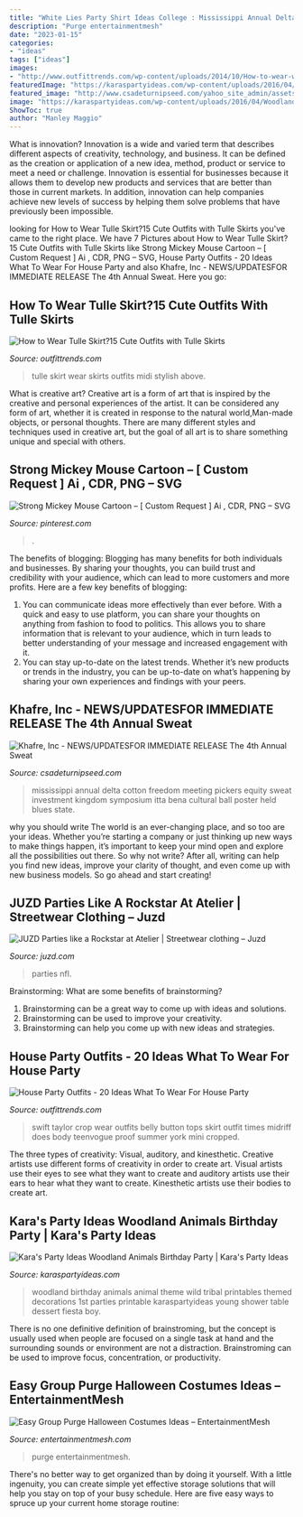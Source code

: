 ```yaml
---
title: "White Lies Party Shirt Ideas College : Mississippi Annual Delta Cotton Freedom Meeting Pickers Equity Sweat Investment Kingdom Symposium Itta Bena Cultural Ball Poster Held Blues State"
description: "Purge entertainmentmesh"
date: "2023-01-15"
categories:
- "ideas"
tags: ["ideas"]
images:
- "http://www.outfittrends.com/wp-content/uploads/2014/10/How-to-wear-white-tulle-skirt.jpg"
featuredImage: "https://karaspartyideas.com/wp-content/uploads/2016/04/Woodland-Animal-Birthday-Party-via-Karas-Party-Ideas-KarasPartyIdeas.com1_.jpg"
featured_image: "http://www.csadeturnipseed.com/yahoo_site_admin/assets/images/da_house_poster.268215411_std.JPG"
image: "https://karaspartyideas.com/wp-content/uploads/2016/04/Woodland-Animal-Birthday-Party-via-Karas-Party-Ideas-KarasPartyIdeas.com1_.jpg"
ShowToc: true
author: "Manley Maggio"
---
```



What is innovation?
Innovation is a wide and varied term that describes different aspects of creativity, technology, and business. It can be defined as the creation or application of a new idea, method, product or service to meet a need or challenge. Innovation is essential for businesses because it allows them to develop new products and services that are better than those in current markets. In addition, innovation can help companies achieve new levels of success by helping them solve problems that have previously been impossible.

	

		
looking for How to Wear Tulle Skirt?15 Cute Outfits with Tulle Skirts you've came to the right place. We have 7 Pictures about How to Wear Tulle Skirt?15 Cute Outfits with Tulle Skirts like Strong Mickey Mouse Cartoon – [ Custom Request ] Ai , CDR, PNG – SVG, House Party Outfits - 20 Ideas What To Wear For House Party and also Khafre, Inc - NEWS/UPDATES﻿FOR IMMEDIATE RELEASE The 4th Annual Sweat. Here you go:
		
    
## How To Wear Tulle Skirt?15 Cute Outfits With Tulle Skirts

<img loading=lazy src="http://www.outfittrends.com/wp-content/uploads/2014/10/How-to-wear-white-tulle-skirt.jpg" onerror="this.onerror=null;this.src='https://tse1.mm.bing.net/th?id=OIP.FFC16ZpB-RZS0Yl3FAWeUwHaKs&amp;pid=15.1';" alt="How to Wear Tulle Skirt?15 Cute Outfits with Tulle Skirts">

_Source: outfittrends.com_

>tulle skirt wear skirts outfits midi stylish above. 

	

What is creative art?
Creative art is a form of art that is inspired by the creative and personal experiences of the artist. It can be considered any form of art, whether it is created in response to the natural world,Man-made objects, or personal thoughts. There are many different styles and techniques used in creative art, but the goal of all art is to share something unique and special with others.

    
## Strong Mickey Mouse Cartoon – [ Custom Request ] Ai , CDR, PNG – SVG

<img loading=lazy src="https://i.pinimg.com/736x/6c/5e/2f/6c5e2f1aa76a65eff18a96fe40e0a768.jpg" onerror="this.onerror=null;this.src='https://tse2.mm.bing.net/th?id=OIP.PZw53mEpgmlZpqkjwCkcjQHaHa&amp;pid=15.1';" alt="Strong Mickey Mouse Cartoon – [ Custom Request ] Ai , CDR, PNG – SVG">

_Source: pinterest.com_

>. 

	

The benefits of blogging:
Blogging has many benefits for both individuals and businesses. By sharing your thoughts, you can build trust and credibility with your audience, which can lead to more customers and more profits. Here are a few key benefits of blogging: 
1. You can communicate ideas more effectively than ever before. With a quick and easy to use platform, you can share your thoughts on anything from fashion to food to politics. This allows you to share information that is relevant to your audience, which in turn leads to better understanding of your message and increased engagement with it. 
2. You can stay up-to-date on the latest trends. Whether it’s new products or trends in the industry, you can be up-to-date on what’s happening by sharing your own experiences and findings with your peers.

    
## Khafre, Inc - NEWS/UPDATES﻿FOR IMMEDIATE RELEASE The 4th Annual Sweat

<img loading=lazy src="http://www.csadeturnipseed.com/yahoo_site_admin/assets/images/da_house_poster.268215411_std.JPG" onerror="this.onerror=null;this.src='https://tse4.mm.bing.net/th?id=OIP.NIV8DW-wPM6xs-BCyXHW7QHaLc&amp;pid=15.1';" alt="Khafre, Inc - NEWS/UPDATES﻿FOR IMMEDIATE RELEASE The 4th Annual Sweat">

_Source: csadeturnipseed.com_

>mississippi annual delta cotton freedom meeting pickers equity sweat investment kingdom symposium itta bena cultural ball poster held blues state. 

	

why you should write
The world is an ever-changing place, and so too are your ideas. Whether you’re starting a company or just thinking up new ways to make things happen, it’s important to keep your mind open and explore all the possibilities out there. So why not write? After all, writing can help you find new ideas, improve your clarity of thought, and even come up with new business models. So go ahead and start creating!

    
## JUZD Parties Like A Rockstar At Atelier | Streetwear Clothing – Juzd

<img loading=lazy src="http://1.bp.blogspot.com/_O96JA2G5zFY/So9CdJkDfqI/AAAAAAAAAt0/52TEQjxObMA/s400/DSC_0472.jpg" onerror="this.onerror=null;this.src='https://tse1.mm.bing.net/th?id=OIP.XACjDxY81tOPO-WYu4Za0gAAAA&amp;pid=15.1';" alt="JUZD Parties like a Rockstar at Atelier | Streetwear clothing – Juzd">

_Source: juzd.com_

>parties nfl. 

	

Brainstorming: What are some benefits of brainstorming?
1. Brainstorming can be a great way to come up with ideas and solutions.
2. Brainstorming can be used to improve your creativity.
3. Brainstorming can help you come up with new ideas and strategies.

    
## House Party Outfits - 20 Ideas What To Wear For House Party

<img loading=lazy src="http://www.outfittrends.com/wp-content/uploads/2015/11/party3-681x1024.jpg" onerror="this.onerror=null;this.src='https://tse2.mm.bing.net/th?id=OIP.RR6b7YEu9UvZIG4lIkQ55wHaLI&amp;pid=15.1';" alt="House Party Outfits - 20 Ideas What To Wear For House Party">

_Source: outfittrends.com_

>swift taylor crop wear outfits belly button tops skirt outfit times midriff does body teenvogue proof summer york mini cropped. 

	

The three types of creativity: Visual, auditory, and kinesthetic.
Creative artists use different forms of creativity in order to create art. Visual artists use their eyes to see what they want to create and auditory artists use their ears to hear what they want to create. Kinesthetic artists use their bodies to create art.

    
## Kara&#039;s Party Ideas Woodland Animals Birthday Party | Kara&#039;s Party Ideas

<img loading=lazy src="https://karaspartyideas.com/wp-content/uploads/2016/04/Woodland-Animal-Birthday-Party-via-Karas-Party-Ideas-KarasPartyIdeas.com1_.jpg" onerror="this.onerror=null;this.src='https://tse2.mm.bing.net/th?id=OIP.6mp0newZkpzYoYu7gcrv2gHaF3&amp;pid=15.1';" alt="Kara&#039;s Party Ideas Woodland Animals Birthday Party | Kara&#039;s Party Ideas">

_Source: karaspartyideas.com_

>woodland birthday animals animal theme wild tribal printables themed decorations 1st parties printable karaspartyideas young shower table dessert fiesta boy. 

	

There is no one definitive definition of brainstroming, but the concept is usually used when people are focused on a single task at hand and the surrounding sounds or environment are not a distraction. Brainstroming can be used to improve focus, concentration, or productivity.

    
## Easy Group Purge Halloween Costumes Ideas – EntertainmentMesh

<img loading=lazy src="https://i0.wp.com/www.entertainmentmesh.com/wp-content/uploads/2020/10/group-of-4-girls-purge-costume-ideas.jpg?resize=400%2C711&amp;ssl=1" onerror="this.onerror=null;this.src='https://tse2.mm.bing.net/th?id=OIP.rV3nFnlwUBsFw6i46eMxMwAAAA&amp;pid=15.1';" alt="Easy Group Purge Halloween Costumes Ideas – EntertainmentMesh">

_Source: entertainmentmesh.com_

>purge entertainmentmesh. 

	

There's no better way to get organized than by doing it yourself. With a little ingenuity, you can create simple yet effective storage solutions that will help you stay on top of your busy schedule. Here are five easy ways to spruce up your current home storage routine: 

